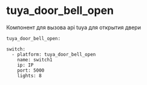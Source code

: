 # tuya_door_bell_open

Компонент для вызова api tuya для открытия двери

```
tuya_door_bell_open:

switch:
  - platform: tuya_door_bell_open
    name: switch1
    ip: IP
    port: 5000
    lights: 8
```
